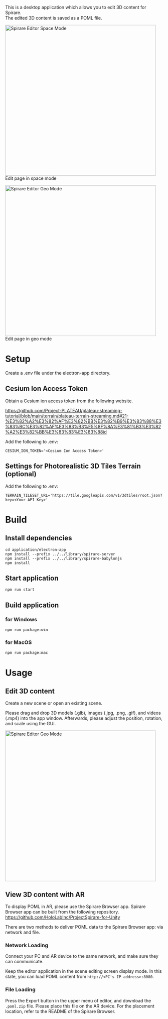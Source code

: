 This is a desktop application which allows you to edit 3D content for Spirare.  
The edited 3D content is saved as a POML file.

<img width="480" alt="Spirare Editor Space Mode" src="https://user-images.githubusercontent.com/4415085/234750272-4cf344c9-7eee-40d3-a011-a8910c1cd478.jpg"></img>  
Edit page in space mode

<img width="480" alt="Spirare Editor Geo Mode" src="https://user-images.githubusercontent.com/4415085/235422239-6542d04b-b4b3-4303-abef-bc6b4297dd87.png"></img>  
Edit page in geo mode

# Setup

Create a .env file under the electron-app directory.

## Cesium Ion Access Token

Obtain a Cesium ion access token from the following website.

https://github.com/Project-PLATEAU/plateau-streaming-tutorial/blob/main/terrain/plateau-terrain-streaming.md#21-%E3%82%A2%E3%82%AF%E3%82%BB%E3%82%B9%E3%83%88%E3%83%BC%E3%82%AF%E3%83%B3%E5%8F%8A%E3%81%B3%E3%82%A2%E3%82%BB%E3%83%83%E3%83%88id

Add the following to .env:

```
CESIUM_ION_TOKEN='<Cesium Ion Access Token>'
```

## Settings for Photorealistic 3D Tiles Terrain (optional)

Add the following to .env:

```
TERRAIN_TILESET_URL='https://tile.googleapis.com/v1/3dtiles/root.json?key=<Your API Key>'
```

# Build

## Install dependencies

```
cd application/electron-app
npm install --prefix ../../library/spirare-server
npm install --prefix ../../library/spirare-babylonjs
npm install
```

## Start application

```
npm run start
```

## Build application

### for Windows

```
npm run package:win
```

### for MacOS

```
npm run package:mac
```

# Usage

## Edit 3D content

Create a new scene or open an existing scene.

Please drag and drop 3D models (.glb), images (.jpg, .png, .gif), and videos (.mp4) into the app window.
Afterwards, please adjust the position, rotation, and scale using the GUI.

<img width="480" alt="Spirare Editor Geo Mode" src="https://github.com/HoloLabInc/spirare-babylonjs/assets/4415085/45ed7026-b01a-41f1-9e7f-363314be24a1"></img>

## View 3D content with AR

To display POML in AR, please use the Spirare Browser app.
Spirare Browser app can be built from the following repository.  
https://github.com/HoloLabInc/ProjectSpirare-for-Unity

There are two methods to deliver POML data to the Spirare Browser app: via network and file.

### Network Loading

Connect your PC and AR device to the same network, and make sure they can communicate.

Keep the editor application in the scene editing screen display mode. In this state, you can load POML content from `http://<PC's IP address>:8080`.

### File Loading

Press the Export button in the upper menu of editor, and download the `.poml.zip` file. Please place this file on the AR device. For the placement location, refer to the README of the Spirare Browser.
